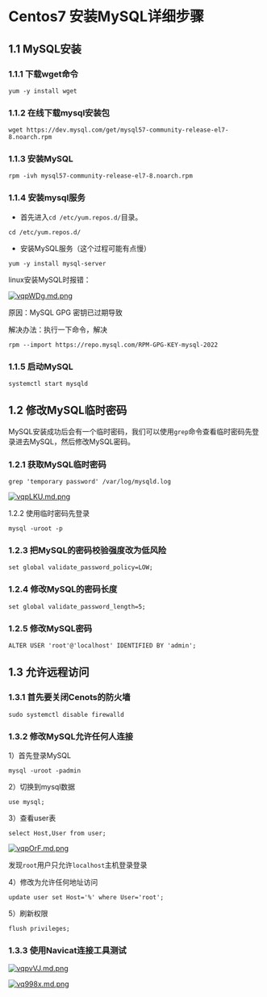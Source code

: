 

# Centos7 安装MySQL详细步骤

## 1.1 MySQL安装

### 1.1.1 下载wget命令

```
yum -y install wget
```

### 1.1.2 在线下载mysql安装包

```
wget https://dev.mysql.com/get/mysql57-community-release-el7-8.noarch.rpm
```

### 1.1.3 安装MySQL

```
rpm -ivh mysql57-community-release-el7-8.noarch.rpm
```

### 1.1.4 安装mysql服务

- 首先进入`cd /etc/yum.repos.d/`目录。

```
cd /etc/yum.repos.d/
```

- 安装MySQL服务（这个过程可能有点慢）

```
yum -y install mysql-server
```

linux安装MySQL时报错：

[![vqpWDg.md.png](https://s1.ax1x.com/2022/09/08/vqpWDg.md.png)](https://imgse.com/i/vqpWDg)

原因：MySQL GPG 密钥已过期导致

解决办法：执行一下命令，解决

```rpm --import https://repo.mysql.com/RPM-GPG-KEY-mysql-2022```

 

### 1.1.5 启动MySQL

```
systemctl start mysqld
```

## 1.2 修改MySQL临时密码

MySQL安装成功后会有一个临时密码，我们可以使用`grep`命令查看临时密码先登录进去MySQL，然后修改MySQL密码。

### 1.2.1 获取MySQL临时密码

```
grep 'temporary password' /var/log/mysqld.log
```

[![vqpLKU.md.png](https://s1.ax1x.com/2022/09/08/vqpLKU.md.png)](https://imgse.com/i/vqpLKU)

 

 1.2.2 使用临时密码先登录

```
mysql -uroot -p
```

### 1.2.3 把MySQL的密码校验强度改为低风险

```
set global validate_password_policy=LOW;
```

### 1.2.4 修改MySQL的密码长度

```
set global validate_password_length=5;
```

### 1.2.5 修改MySQL密码

```
ALTER USER 'root'@'localhost' IDENTIFIED BY 'admin'; 
```

## 1.3 允许远程访问

### 1.3.1 首先要关闭Cenots的防火墙

```
sudo systemctl disable firewalld
```

### 1.3.2 修改MySQL允许任何人连接

1）首先登录MySQL

```
mysql -uroot -padmin
```

2）切换到mysql数据

```
use mysql;
```

3）查看user表

```
select Host,User from user;
```

[![vqpOrF.md.png](https://s1.ax1x.com/2022/09/08/vqpOrF.md.png)](https://imgse.com/i/vqpOrF)

 

 发现`root`用户只允许`localhost`主机登录登录

4）修改为允许任何地址访问

```
update user set Host='%' where User='root';
```

5）刷新权限

```
flush privileges;
```

### 1.3.3 使用Navicat连接工具测试

[![vqpvVJ.md.png](https://s1.ax1x.com/2022/09/08/vqpvVJ.md.png)](https://imgse.com/i/vqpvVJ)

 

 [![vq998x.md.png](https://s1.ax1x.com/2022/09/08/vq998x.md.png)](https://imgse.com/i/vq998x)

 

